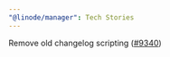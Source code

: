 ```yaml
---
"@linode/manager": Tech Stories
---
```


Remove old changelog scripting ([#9340](https://github.com/linode/manager/pull/9340))
